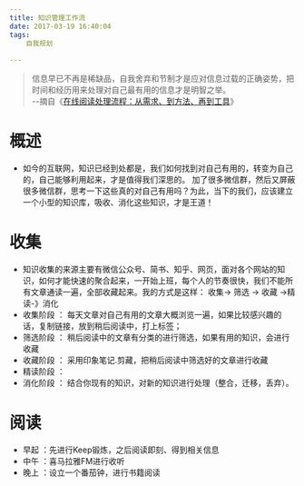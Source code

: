 ```yaml
---
title: 知识管理工作流
date: 2017-03-19 16:40:04
tags:
	自我规划
       
---
```




> 信息早已不再是稀缺品，自我舍弃和节制才是应对信息过载的正确姿势，把时间和经历用来处理对自己最有用的信息才是明智之举。                    
>  --摘自《[在线阅读处理流程：从需求、到方法、再到工具][1]》


<!-- more -->

# 概述

 - 如今的互联网，知识已经到处都是，我们如何找到对自己有用的，转变为自己的，自己能够利用起来，才是值得我们深思的。 加了很多微信群，然后又屏蔽很多微信群，思考一下这些真的对自己有用吗？为此，当下的我们，应该建立一个小型的知识库，吸收、消化这些知识，才是王道！

# 收集

 - 知识收集的来源主要有微信公众号、简书、知乎、网页，面对各个网站的知识，如何才能快速的聚合起来，一开始上班，每个人的节奏很快，我们不能所有文章通读一遍，全部收藏起来。我的方式是这样： 收集-> 筛选 -> 收藏 ->精读-》消化
 - 收集阶段 ： 每天文章对自己有用的文章大概浏览一遍，如果比较感兴趣的话，复制链接，放到稍后阅读中，打上标签；
 - 筛选阶段 ： 稍后阅读中的文章有分类的进行筛选，如果有用的知识，会进行收藏
 - 收藏阶段 ： 采用印象笔记.剪藏，把稍后阅读中筛选好的文章进行收藏
 - 精读阶段 ：
 - 消化阶段 ： 结合你现有的知识，对新的知识进行处理（整合，迁移，丢弃）。

# 阅读

 - 早起 ：先进行Keep锻炼，之后阅读即刻、得到相关信息
 - 中午 ：喜马拉雅FM进行收听
 - 晚上 ：设立一个番茄钟，进行书籍阅读




  [1]: https://sspai.com/post/36795
  [2]: http://www.500d.me/resume/zhaomm/
